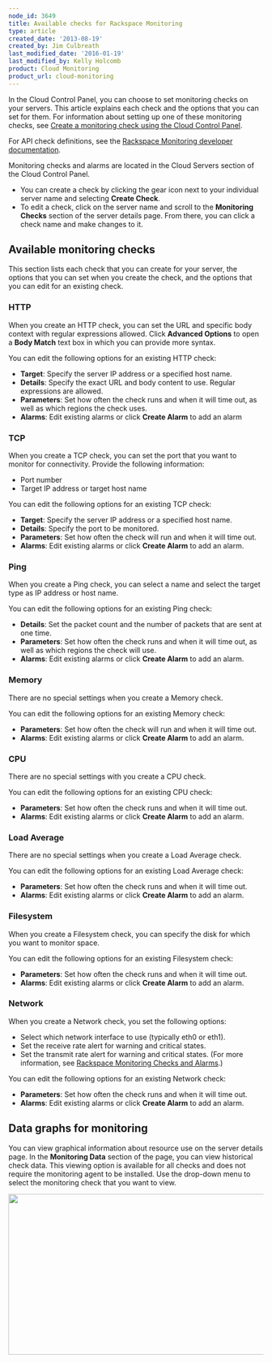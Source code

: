 ```yaml
---
node_id: 3649
title: Available checks for Rackspace Monitoring
type: article
created_date: '2013-08-19'
created_by: Jim Culbreath
last_modified_date: '2016-01-19'
last_modified_by: Kelly Holcomb
product: Cloud Monitoring
product_url: cloud-monitoring
---
```


In the Cloud Control Panel, you can choose to set monitoring checks on your servers. This article explains each check and the options that you can set for them. For information about setting up one of these monitoring checks, see [Create a monitoring check using the Cloud Control Panel](/how-to/creating-a-monitoring-check-using-the-cloud-control-panel).

For API check definitions, see the [Rackspace Monitoring developer documentation](https://developer.rackspace.com/docs/cloud-monitoring/v1/developer-guide/#document-tech-ref-info/check-type-reference).

Monitoring checks and alarms are located in the Cloud Servers section of the Cloud Control Panel.

- You can create a check by clicking the gear icon next to your individual server name and selecting **Create Check**.
- To edit a check, click on the server name and scroll to the **Monitoring Checks** section of the server details page. From there, you can click a check name and make changes to it.

## Available monitoring checks
This section lists each check that you can create for your server, the options that you can set when you create the check, and the options that you can edit for an existing check.

### HTTP
When you create an HTTP check, you can set the URL and specific body context with regular expressions allowed. Click **Advanced Options** to open a **Body Match** text box in which you can provide more syntax.

You can edit the following options for an existing HTTP check:

- **Target**: Specify the server IP address or a specified host name.
- **Details**: Specify the exact URL and body content to use. Regular expressions are allowed.
- **Parameters**: Set how often the check runs and when it will time out, as well as which regions the check uses.
- **Alarms**: Edit existing alarms or click **Create Alarm** to add an alarm

### TCP
When you create a TCP check, you can set the port that you want to monitor for connectivity. Provide the following information:

- Port number
- Target IP address or target host name

You can edit the following options for an existing TCP check:

- **Target**: Specify the server IP address or a specified host name.
- **Details**: Specify the port to be monitored.
- **Parameters**: Set how often the check will run and when it will time out.
- **Alarms**: Edit existing alarms or click **Create Alarm** to add an alarm.

### Ping

When you create a Ping check, you can select a name and select the target type as IP address or host name.

You can edit the following options for an existing Ping check:

- **Details**: Set the packet count and the number of packets that are sent at one time.
- **Parameters**: Set how often the check runs and when it will time out, as well as which regions the check will use.
- **Alarms**: Edit existing alarms or click **Create Alarm** to add an alarm.

### Memory

There are no special settings when you create a Memory check.

You can edit the following options for an existing Memory check:

- **Parameters**: Set how often the check will run and when it will time out.
- **Alarms**: Edit existing alarms or click **Create Alarm** to add an alarm.

### CPU

There are no special settings with you create a CPU check.

You can edit the following options for an existing CPU check:

- **Parameters**: Set how often the check runs and when it will time out.
- **Alarms**: Edit existing alarms or click **Create Alarm** to add an alarm.

### Load Average

There are no special settings when you create a Load Average check.

You can edit the following options for an existing Load Average check:

- **Parameters**: Set how often the check runs and when it will time out.
- **Alarms**: Edit existing alarms or click **Create Alarm** to add an alarm.

### Filesystem

When you create a Filesystem check, you can specify the disk for which you want to monitor space.

You can edit the following options for an existing Filesystem check:

- **Parameters**: Set how often the check runs and when it will time out.
- **Alarms**: Edit existing alarms or click **Create Alarm** to add an alarm.

### Network
When you create a Network check, you set the following options:

- Select which network interface to use (typically eth0 or eth1).
- Set the receive rate alert for warning and critical states.
- Set the transmit rate alert for warning and critical states. (For more information, see [Rackspace Monitoring Checks and Alarms](/how-to/rackspace-monitoring-checks-and-alarms).)

You can edit the following options for an existing Network check:

- **Parameters**: Set how often the check runs and when it will time out.
- **Alarms**: Edit existing alarms or click **Create Alarm** to add an alarm.

## Data graphs for monitoring

 You can view graphical information about resource use on the server details page. In the **Monitoring Data** section of the page, you can view historical check data. This viewing option is available for all checks and does not require the monitoring agent to be installed. Use the drop-down menu to select the monitoring check that you want to view.

<p><img alt="" height="317" src="https://8026b2e3760e2433679c-fffceaebb8c6ee053c935e8915a3fbe7.ssl.cf2.rackcdn.com/field/image/Monitoring-Data.png" width="742" /></p>
